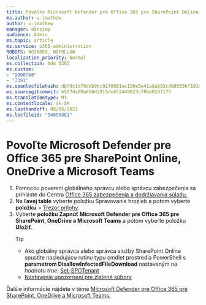```yaml
---
title: Povoľte Microsoft Defender pre Office 365 pre SharePoint Online, OneDrive a Microsoft Teams
ms.author: v-jmathew
author: v-jmathew
manager: dansimp
audience: Admin
ms.topic: article
ms.service: o365-administration
ROBOTS: NOINDEX, NOFOLLOW
localization_priority: Normal
ms.collection: Adm_O365
ms.custom:
- "9000760"
- "7391"
ms.openlocfilehash: db79c1d79ddb9bc92f0601ac156e5e41a8ab83cd603556f191d5491cdd5ae2a3
ms.sourcegitcommit: b5f7da89a650d2915dc652449623c78be6247175
ms.translationtype: MT
ms.contentlocale: sk-SK
ms.lasthandoff: 08/05/2021
ms.locfileid: "54058881"
---
```

# <a name="enable-microsoft-defender-for-office-365-for-sharepoint-online-onedrive-and-microsoft-teams"></a>Povoľte Microsoft Defender pre Office 365 pre SharePoint Online, OneDrive a Microsoft Teams

1. Pomocou poverení globálneho správcu alebo správcu zabezpečenia sa prihláste do Centra [Office 365 zabezpečenia a dodržiavania súladu.](https://protection.office.com/)
2. Na **ľavej table** vyberte položku Spravovanie hrozieb a potom vyberte **položku**  >  [Trezor prílohy](https://protection.office.com/safeattachment).
3. Vyberte **položku Zapnúť Microsoft Defender pre Office 365 pre SharePoint, OneDrive a Microsoft Teams** a potom vyberte položku **Uložiť**.
    > [!TIP]
    >
    > - Ako globálny správca alebo správca služby SharePoint Online spustite nasledujúcu rutinu typu cmdlet prostredia PowerShell s **parametrom DisallowInfectedFileDownload** nastaveným na *hodnotu true:* [Set-SPOTenant](https://go.microsoft.com/fwlink/?linkid=2092301)
    > - [Nastavenie upozornení pre zistené súbory](https://go.microsoft.com/fwlink/?linkid=2092110)

Ďalšie informácie nájdete v téme [Microsoft Defender pre Office 365 pre SharePoint, OneDrive a Microsoft Teams.](https://go.microsoft.com/fwlink/?linkid=2092041)
